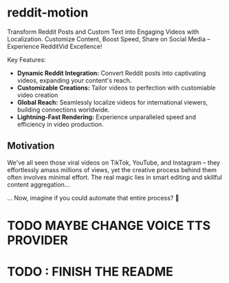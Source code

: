 # reddit-motion

Transform Reddit Posts and Custom Text into Engaging Videos with Localization. Customize Content, Boost Speed, Share on Social Media – Experience RedditVid Excellence!

Key Features:

* **Dynamic Reddit Integration:** Convert Reddit posts into captivating videos, expanding your content's reach.
* **Customizable Creations:** Tailor videos to perfection with customiable video creation
* **Global Reach:** Seamlessly localize videos for international viewers, building connections worldwide.
* **Lightning-Fast Rendering:** Experience unparalleled speed and efficiency in video production.

## Motivation

We've all seen those viral videos on TikTok, YouTube, and Instagram – they effortlessly amass millions of views, yet the creative process behind them often involves minimal effort. The real magic lies in smart editing and skillful content aggregation...

... Now, imagine if you could automate that entire process? 🤯

# TODO MAYBE CHANGE VOICE TTS PROVIDER
# TODO : FINISH THE README